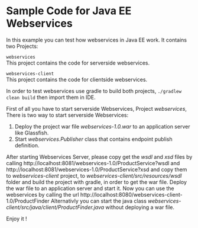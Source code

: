 # Sample Code for Java EE Webservices 

In this example you can test how webservices in Java EE work. It contains two Projects:

`webservices`  
This project contains the code for serverside webservices.

`webservices-client`  
This project contains the code for clientside webservices.

In order to test webservices use gradle to build both projects, `./gradlew clean build` then import them in IDE. 

First of all you have to start serverside Webservices, Project *webservices*, There is two way to start serverside Webservices: 

1. Deploy the project war file *webservices-1.0.war* to an application server like Glassfish. 
2. Start *webservices.Publisher* class that contains endpoint publish definition.

After starting Webservices Server, please copy get the *wsdl* and *xsd* files by calling http://localhost:8081/webservices-1.0/ProductService?wsdl and http://localhost:8081/webservices-1.0/ProductService?xsd and copy them to *webservices-client* project, to *webservices-client/src/resources/wsdl* folder and build the project with gradle, in order to get the war file. Deploy the war file to an application server and start it. Now you can use the webservices by calling the url http://localhost:8080/webservices-client-1.0/ProductFinder Alternativly you can start the java class *webservices-client/src/java/client/ProductFinder.java* without deploying a war file.

Enjoy it !

